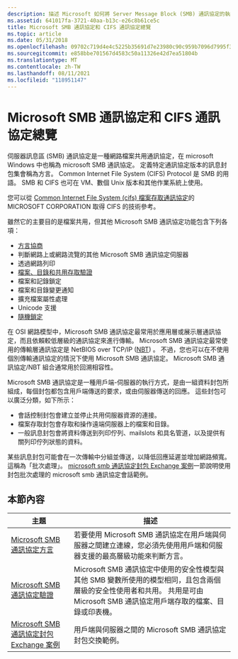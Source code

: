 ```yaml
---
description: 描述 Microsoft 如何將 Server Message Block (SMB) 通訊協定的執行。
ms.assetid: 641017fa-3721-40aa-b13c-e26c8b61ce5c
title: Microsoft SMB 通訊協定和 CIFS 通訊協定總覽
ms.topic: article
ms.date: 05/31/2018
ms.openlocfilehash: 09702c719d4e4c5225b35691d7e23980c90c959b7096d7995f3d60b3ef0b204b
ms.sourcegitcommit: e858bbe701567d4583c50a11326e42d7ea51804b
ms.translationtype: MT
ms.contentlocale: zh-TW
ms.lasthandoff: 08/11/2021
ms.locfileid: "118951147"
---
```

# <a name="microsoft-smb-protocol-and-cifs-protocol-overview"></a>Microsoft SMB 通訊協定和 CIFS 通訊協定總覽

伺服器訊息區 (SMB) 通訊協定是一種網路檔案共用通訊協定，在 microsoft Windows 中也稱為 microsoft SMB 通訊協定。 定義特定通訊協定版本的訊息封包集會稱為方言。 Common Internet File System (CIFS) Protocol 是 SMB 的用語。 SMB 和 CIFS 也可在 VM、數個 Unix 版本和其他作業系統上使用。

您可以從 [Common Internet File System (cifs) 檔案存取通訊協定](/openspecs/windows_protocols/ms-cifs/d416ff7c-c536-406e-a951-4f04b2fd1d2b)的 MICROSOFT CORPORATION 取得 CIFS 的技術參考。

雖然它的主要目的是檔案共用，但其他 Microsoft SMB 通訊協定功能包含下列各項：

-   [方言協商](microsoft-smb-protocol-dialects.md)
-   判斷網路上或網路流覽的其他 Microsoft SMB 通訊協定伺服器
-   透過網路列印
-   [檔案、目錄和共用存取驗證](microsoft-smb-protocol-authentication.md)
-   檔案和記錄鎖定
-   檔案和目錄變更通知
-   擴充檔案屬性處理
-   Unicode 支援
-   [隨機鎖定](opportunistic-locks.md)

在 OSI 網路模型中，Microsoft SMB 通訊協定最常用於應用層或展示層通訊協定，而且依賴較低層級的通訊協定來進行傳輸。 Microsoft SMB 通訊協定最常使用的傳輸層通訊協定是 NetBIOS over TCP/IP ([NBT](/previous-versions//bb870909(v=vs.85))) 。 不過，您也可以在不使用個別傳輸通訊協定的情況下使用 Microsoft SMB 通訊協定。 Microsoft SMB 通訊協定/NBT 組合通常用於回溯相容性。

Microsoft SMB 通訊協定是一種用戶端-伺服器的執行方式，是由一組資料封包所組成，每個封包都包含用戶端傳送的要求，或由伺服器傳送的回應。 這些封包可以廣泛分類，如下所示：

-   會話控制封包會建立並停止共用伺服器資源的連接。
-   檔案存取封包會存取和操作遠端伺服器上的檔案和目錄。
-   一般訊息封包會將資料傳送到列印佇列、mailslots 和具名管道，以及提供有關列印佇列狀態的資料。

某些訊息封包可能會在一次傳輸中分組並傳送，以降低回應延遲並增加網路頻寬。 這稱為「批次處理」。 [microsoft smb 通訊協定封包 Exchange 案例](microsoft-smb-protocol-packet-exchange-scenario.md)一節說明使用封包批次處理的 microsoft smb 通訊協定會話範例。

## <a name="in-this-section"></a>本節內容



| 主題                                                                                                             | 描述                                                                                                                                                                                                                                                                 |
|-------------------------------------------------------------------------------------------------------------------|-----------------------------------------------------------------------------------------------------------------------------------------------------------------------------------------------------------------------------------------------------------------------------|
| [Microsoft SMB 通訊協定方言](microsoft-smb-protocol-dialects.md)<br/>                                 | 若要使用 Microsoft SMB 通訊協定在用戶端與伺服器之間建立連線，您必須先使用用戶端和伺服器支援的最高層級功能來判斷方言。<br/>                                                      |
| [Microsoft SMB 通訊協定驗證](microsoft-smb-protocol-authentication.md)<br/>                     | Microsoft SMB 通訊協定中使用的安全性模型與其他 SMB 變數所使用的模型相同，且包含兩個層級的安全性使用者和共用。 共用是可由 Microsoft SMB 通訊協定用戶端存取的檔案、目錄或印表機。<br/> |
| [Microsoft SMB 通訊協定封包 Exchange 案例](microsoft-smb-protocol-packet-exchange-scenario.md)<br/> | 用戶端與伺服器之間的 Microsoft SMB 通訊協定封包交換範例。<br/>                                                                                                                                                                               |



 

 

